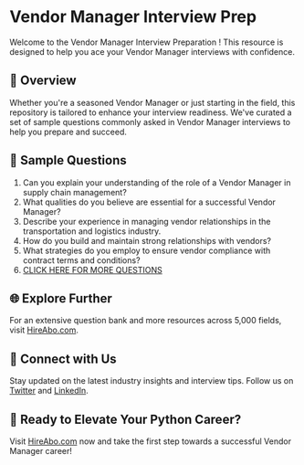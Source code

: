 # Vendor Manager Interview Prep

Welcome to the Vendor Manager Interview Preparation ! This resource is designed to help you ace your Vendor Manager interviews with confidence.

## 🚀 Overview

Whether you're a seasoned Vendor Manager or just starting in the field, this repository is tailored to enhance your interview readiness. We've curated a set of sample questions commonly asked in Vendor Manager interviews to help you prepare and succeed.

## 📝 Sample Questions

1. Can you explain your understanding of the role of a Vendor Manager in supply chain management?
2. What qualities do you believe are essential for a successful Vendor Manager?
3. Describe your experience in managing vendor relationships in the transportation and logistics industry.
4. How do you build and maintain strong relationships with vendors?
5. What strategies do you employ to ensure vendor compliance with contract terms and conditions?
6. [CLICK HERE FOR MORE QUESTIONS](https://hireabo.com/job/23_1_8/Vendor%20Manager)

## 🌐 Explore Further

For an extensive question bank and more resources across 5,000 fields, visit [HireAbo.com](https://www.hireabo.com).

## 📱 Connect with Us

Stay updated on the latest industry insights and interview tips. Follow us on [Twitter](https://twitter.com/hireabo) and [LinkedIn](https://www.linkedin.com/in/hire-abo-3609972a8/).

## 🚀 Ready to Elevate Your Python Career?

Visit [HireAbo.com](https://www.hireabo.com) now and take the first step towards a successful Vendor Manager career!